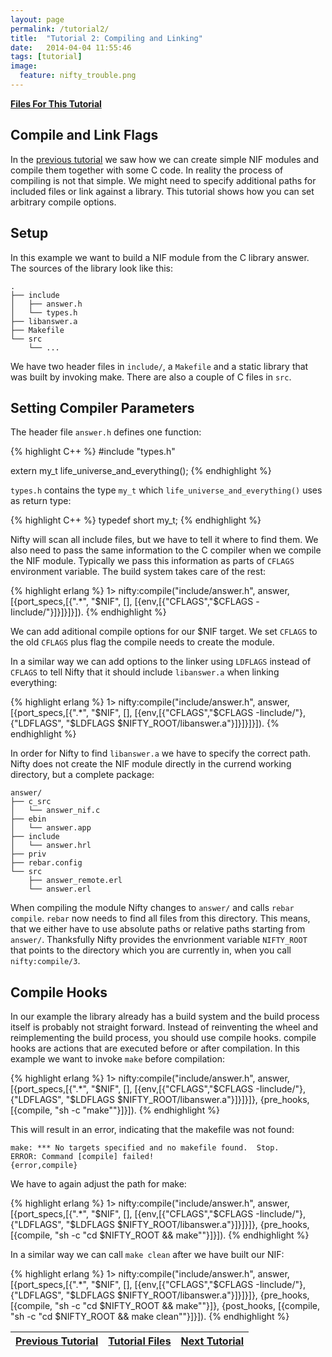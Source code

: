 ```yaml
---
layout: page
permalink: /tutorial2/
title:  "Tutorial 2: Compiling and Linking"
date:   2014-04-04 11:55:46
tags: [tutorial]
image:
  feature: nifty_trouble.png
---
```

<a  href="{{ site.url }}/files/tut2.tar.gz">**Files For This Tutorial**</a>

## Compile and Link Flags
In the <a href="{{ site.url }}/tutorial1">previous tutorial</a> we saw how we can
create simple NIF modules and compile them together with some C code. In reality
the process of compiling is not that simple. We might need to specify additional
paths for included files or link against a library. This tutorial shows how you
can set arbitrary compile options. 

## Setup

In this example we want to build a NIF module from the C library answer. The sources
of the library look like this:

```
.
├── include
│   ├── answer.h
│   └── types.h
├── libanswer.a
├── Makefile
└── src
    └── ...
```

We have two header files in `include/`, a `Makefile` and a static library that was built 
by invoking make. There are also a couple of C files in `src`.

## Setting Compiler Parameters
The header file `answer.h` defines one function:

{% highlight C++ %}
#include "types.h"

extern my_t life_universe_and_everything();
{% endhighlight %}

`types.h` contains the type `my_t` which `life_universe_and_everything()` uses as return type:

{% highlight C++ %}
typedef short my_t;
{% endhighlight %}

Nifty will scan all include files, but we have to tell it where to find them.
We also need to pass the same information to the C compiler when we compile the NIF module.
Typically we pass this information as parts of `CFLAGS` environment variable. The build system
takes care of the rest:

{% highlight erlang %}
1> nifty:compile("include/answer.h", 
                 answer,
                 [{port_specs,[{".*", "$NIF", [],
                               [{env,[{"CFLAGS","$CFLAGS -Iinclude/"}]}]}]}]).
{% endhighlight %}

We can add aditional compile options for our $NIF target. We set `CFLAGS` to the old `CFLAGS` plus
flag the compile needs to create the module.

In a similar way we can add options to the linker using `LDFLAGS` instead of `CFLAGS` to tell Nifty
that it should include `libanswer.a` when linking everything:


{% highlight erlang %}
1> nifty:compile("include/answer.h", 
                 answer,
                 [{port_specs,[{".*", "$NIF", [],
                               [{env,[{"CFLAGS","$CFLAGS -Iinclude/"},
                                      {"LDFLAGS", "$LDFLAGS $NIFTY_ROOT/libanswer.a"}]}]}]}]).
{% endhighlight %}

In order for Nifty to find `libanswer.a` we have to specify the correct path. Nifty does not create 
the NIF module directly in the currend working directory, but a complete package:

```
answer/
├── c_src
│   └── answer_nif.c
├── ebin
│   └── answer.app
├── include
│   └── answer.hrl
├── priv
├── rebar.config
└── src
    ├── answer_remote.erl
    └── answer.erl
```

When compiling the module Nifty changes to `answer/` and calls `rebar compile`. `rebar` now needs to find
all files from this directory. This means, that we either have to use absolute paths or relative paths starting
from `answer/`. Thanksfully Nifty provides the envrionment variable `NIFTY_ROOT` that points to the directory which you are
currently in, when you call `nifty:compile/3`. 

## Compile Hooks

In our example the library already has a build system
and the build process itself is probably not straight forward. Instead of
reinventing the wheel and reimplementing the build process, you should use compile hooks.
compile hooks are actions that are executed before or after compilation. In this example we
want to invoke `make` before compilation:

{% highlight erlang %}
1> nifty:compile("include/answer.h", 
                 answer,
                 [{port_specs,[{".*", "$NIF", [],
                               [{env,[{"CFLAGS","$CFLAGS -Iinclude/"},
                                      {"LDFLAGS", "$LDFLAGS $NIFTY_ROOT/libanswer.a"}]}]}]},
                  {pre_hooks, [{compile, "sh -c \"make\""}]}]).
{% endhighlight %}

This will result in an error, indicating that the makefile was not found:

```
make: *** No targets specified and no makefile found.  Stop.
ERROR: Command [compile] failed!
{error,compile}
```

We have to again adjust the path for make:

{% highlight erlang %}
1> nifty:compile("include/answer.h", 
                 answer,
                 [{port_specs,[{".*", "$NIF", [],
                               [{env,[{"CFLAGS","$CFLAGS -Iinclude/"},
                                      {"LDFLAGS", "$LDFLAGS $NIFTY_ROOT/libanswer.a"}]}]}]},
                  {pre_hooks, [{compile, "sh -c \"cd $NIFTY_ROOT && make\""}]}]).
{% endhighlight %}

In a similar way we can call `make clean` after we have built our NIF:

{% highlight erlang %}
1> nifty:compile("include/answer.h", 
                 answer,
                 [{port_specs,[{".*", "$NIF", [],
                               [{env,[{"CFLAGS","$CFLAGS -Iinclude/"},
                                      {"LDFLAGS", "$LDFLAGS $NIFTY_ROOT/libanswer.a"}]}]}]},
                  {pre_hooks, [{compile, "sh -c \"cd $NIFTY_ROOT && make\""}]},
                  {post_hooks, [{compile, "sh -c \"cd $NIFTY_ROOT && make clean\""}]}]).
{% endhighlight %}


| <a  href="{{ site.url }}/tutorial1">Previous Tutorial</a> | <a  href="{{ site.url }}/files/tut2.tar.gz">Tutorial Files</a> | <a  href="{{ site.url }}/tutorial3">Next Tutorial</a> |
|-----------------------------------------------------------|----------------------------------------------------------------|-------------------------------------------------------|
